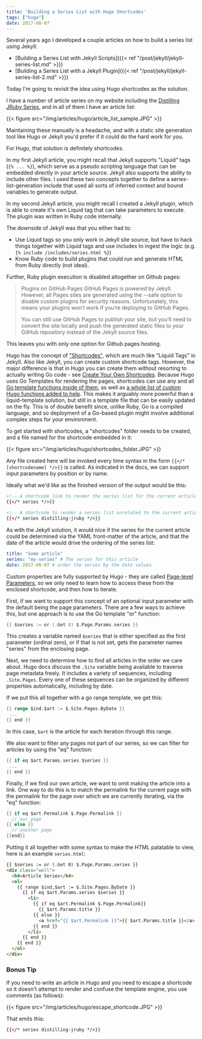 ```yaml
---
title: 'Building a Series List with Hugo Shortcodes'
tags: ["hugo"]
date: 2017-08-07
---
```


Several years ago I developed a couple articles on how to build a series list using Jekyll:

* [Building a Series List with Jekyll Scripts]({{< ref "/post/jekyll/jekyll-series-list.md" >}})
* [Building a Series List with a Jekyll Plugin]({{< ref "/post/jekyll/jekyll-series-list-2.md" >}})

Today I'm going to revisit the idea using Hugo shortcodes as the solution.

<!--more-->

I have a number of article series on my website including the [Distilling JRuby Series](/tags/distilling-jruby"), and in all of them I have an article list:

{{< figure src="/img/articles/hugo/article_list_sample.JPG" >}}

Maintaining these manually is a headache, and with a static site generation tool like Hugo or Jekyll you'd prefer if it could do the hard work for you.

For Hugo, that solution is definitely shortcodes.

In my first Jekyll article, you might recall that Jekyll supports "Liquid" tags (`{% ... %}`), which serve as a pseudo scripting language that can be embedded directly in your article source. Jekyll also supports the ability to include other files. I used these two concepts together to define a series-list-generation include that used all sorts of inferred context and bound variables to generate output.

In my second Jekyll article, you might recall I created a Jekyll plugin, which is able to create it's own Liquid tag that can take parameters to execute. The plugin was written in Ruby code internally.

The downside of Jekyll was that you either had to:

* Use Liquid tags so you only work in Jekyll site source, but have to hack things together with Liquid tags and use includes to ingest the logic (e.g. `{% include /includes/series.html %}`)
* Know Ruby code to build plugins that could run and generate HTML from Ruby directly (not ideal).

Further, Ruby plugin execution is disabled altogether on Github pages:

> Plugins on GitHub Pages
GitHub Pages is powered by Jekyll. However, all Pages sites are generated using the --safe option to disable custom plugins for security reasons. Unfortunately, this means your plugins won’t work if you’re deploying to GitHub Pages.
>
> You can still use GitHub Pages to publish your site, but you’ll need to convert the site locally and push the generated static files to your GitHub repository instead of the Jekyll source files.

This leaves you with only one option for Github pages hosting.

Hugo has the concept of ["Shortcodes"](https://gohugo.io/content-management/shortcodes/), which are much like "Liquid Tags" in Jekyll. Also like Jekyll, you can create custom shortcode tags. However, the major difference is that in Hugo you can create them without resorting to actually writing Go code - see [Create Your Own Shortcodes](https://gohugo.io/templates/shortcode-templates/). Because Hugo uses Go Templates for rendering the pages, shortcodes can use any and all [Go template functions inside of them](https://golang.org/pkg/text/template/#hdr-Functions), as well as [a whole list of custom Hugo functions added to help](https://gohugo.io/functions/). This makes it arguably more powerful than a liquid-template solution, but still in a template file that can be easily updated on the fly. This is of double benefit since, unlike Ruby, Go is a compiled language, and so deployment of a Go-based plugin might involve additional complex steps for your environment.

To get started with shortcodes, a "shortcodes" folder needs to be created, and a file named for the shortcode embedded in it:

{{< figure src="/img/articles/hugo/shortcodes_folder.JPG" >}}

Any file created here will be invoked every time syntax in the form `{{</* [shortcodename] */>}}` is called. As indicated in the docs, we can support input parameters by position or by name.

Ideally what we'd like as the finished version of the output would be this:


```html
<!-- A shortcode link to render the series list for the current article -->
{{</* series */>}}

<!-- A shortcode to render a series list unrelated to the current article -->
{{</* series distilling-jruby */>}}
```

As with the Jekyll solution, it would nice if the series for the current article could be determined via the YAML front-matter of the article, and that the date of the article would drive the ordering of the series list:

```yaml
title: "Some article"
series: "my-series" # The series for this article
date: 2017-08-07 # order the series by the date values
```

Custom properties are fully supported by Hugo - they are called [Page-level Parameters](http://gohugo.io/variables/page/#page-level-params), so we only need to learn how to access these from the enclosed shortcode, and then how to iterate.

First, if we want to support this concept of an optional input parameter with the default being the page parameters. There are a few ways to achieve this, but one approach is to use the Go template "or" function:

```go
{{ $series := or (.Get 0) $.Page.Params.series }}
```

This creates a variable named `$series` that is either specified as the first parameter (ordinal zero), or if that is not set, gets the parameter names "series" from the enclosing page.

Next, we need to determine how to find all articles in the order we care about. Hugo docs discuss the `.Site` variable being available to traverse page metadata freely. It includes a variety of sequences, including `.Site.Pages`. Every one of these sequences can be organized by different properties automatically, including by date.

If we put this all together with a go range template, we get this:

```go
{{ range $ind,$art := $.Site.Pages.ByDate }}
 ...
{{ end }}
```

In this case, `$art` is the article for each iteration through this range.

We also want to filter any pages not part of our series, so we can filter for articles by using the "eq" function:

```go
{{ if eq $art.Params.series $series }}
 ...
{{ end }}
```

Finally, if we find our own article, we want to omit making the article into a link. One way to do this is to match the permalink for the current page with the permalink for the page over which we are currently iterating, via the "eq" function:

```go
{{ if eq $art.Permalink $.Page.Permalink }}
  // our page
{{ else }}
  // another page
{{end}}
```

Putting it all together with some syntax to make the HTML palatable to view, here is an example `series.html`:

```html
{{ $series := or (.Get 0) $.Page.Params.series }}
<div class="well">
  <h4>Article Series</h4>
  <ol>
    {{ range $ind,$art := $.Site.Pages.ByDate }}
      {{ if eq $art.Params.series $series }}
        <li>
          {{ if eq $art.Permalink $.Page.Permalink}}
            {{ $art.Params.title }}
          {{ else }}
            <a href="{{ $art.Permalink }}">{{ $art.Params.title }}</a>
          {{ end }}
        </li>
      {{ end }}
    {{ end }}
  </ol>
</div>
```
### Bonus Tip

If you need to write an article in Hugo and you need to escape a shortcode so it doesn't attempt to render and confuse the template engine, you use comments (as follows):

{{< figure src="/img/articles/hugo/escape_shortcode.JPG" >}}

That emits this:

```html
{{</* series distilling-jruby */>}}
```
